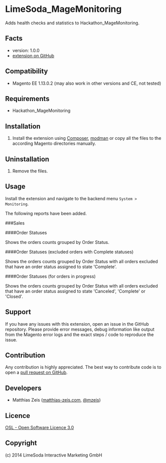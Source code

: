 LimeSoda_MageMonitoring
=====================
Adds health checks and statistics to Hackathon_MageMonitoring.

Facts
-----
- version: 1.0.0
- [extension on GitHub](https://github.com/LimeSoda/LimeSoda_MageMonitoring)

Compatibility
-------------
- Magento EE 1.13.0.2 (may also work in other versions and CE, not tested)

Requirements
------------
- Hackathon_MageMonitoring

Installation
------------
1. Install the extension using [Composer](https://getcomposer.org/),
[modman](https://github.com/colinmollenhour/modman) or copy all the
files to the according Magento directories manually.

Uninstallation
--------------
1. Remove the files.

Usage
-----
Install the extension and navigate to the backend menu `System > Monitoring`.

The following reports have been added.

###Sales

####Order Statuses

Shows the orders counts grouped by Order Status.

####Order Statuses (excluded orders with Complete statuses)

Shows the orders counts grouped by Order Status with all orders excluded that have an order status assigned to state
'Complete'.

####Order Statuses (for orders in progress)

Shows the orders counts grouped by Order Status with all orders excluded that have an order status assigned to state
'Canceled', 'Complete' or 'Closed'.

Support
-------
If you have any issues with this extension, open an issue in the GitHub
repository. Please provide error messages, debug information like output
from the Magento error logs and the exact steps / code to reproduce the
issue.

Contribution
------------
Any contribution is highly appreciated. The best way to contribute code is to
open a [pull request on GitHub](https://help.github.com/articles/using-pull-requests).

Developers
---------
* Matthias Zeis ([matthias-zeis.com](http://www.matthias-zeis.com), [@mzeis](https://twitter.com/mzeis))

Licence
-------
[OSL - Open Software Licence 3.0](http://opensource.org/licenses/osl-3.0.php)

Copyright
---------
(c) 2014 LimeSoda Interactive Marketing GmbH
